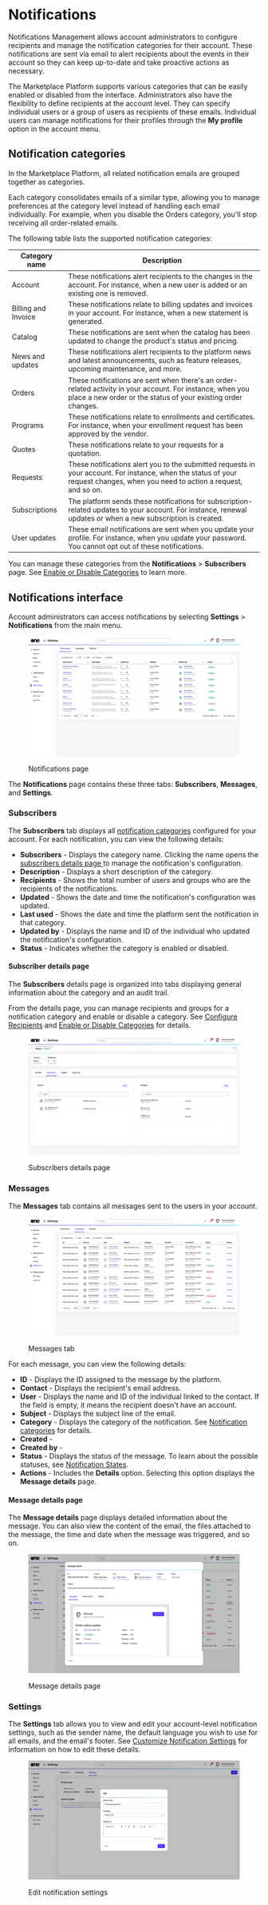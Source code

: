 # Notifications

Notifications Management allows account administrators to configure recipients and manage the notification categories for their account. These notifications are sent via email to alert recipients about the events in their account so they can keep up-to-date and take proactive actions as necessary.

The Marketplace Platform supports various categories that can be easily enabled or disabled from the interface. Administrators also have the flexibility to define recipients at the account level. They can specify individual users or a group of users as recipients of these emails. Individual users can manage notifications for their profiles through the **My profile** option in the account menu.&#x20;

## Notification categories <a href="#notification_types" id="notification_types"></a>

In the Marketplace Platform, all related notification emails are grouped together as categories.

Each category consolidates emails of a similar type, allowing you to manage preferences at the category level instead of handling each email individually. For example, when you disable the Orders category, you'll stop receiving all order-related emails.&#x20;

The following table lists the supported notification categories:

| Category name       | Description                                                                                                                                                                   |
| ------------------- | ----------------------------------------------------------------------------------------------------------------------------------------------------------------------------- |
| Account             | These notifications alert recipients to the changes in the account. For instance, when a new user is added or an existing one is removed.                                     |
| Billing and Invoice | These notifications relate to billing updates and invoices in your account. For instance, when a new statement is generated.                                                  |
| Catalog             | These notifications are sent when the catalog has been updated to change the product's status and pricing.                                                                    |
| News and updates    | These notifications alert recipients to the platform news and latest announcements, such as feature releases, upcoming maintenance, and more.                                 |
| Orders              | These notifications are sent when there's an order-related activity in your account. For instance, when you place a new order or the status of your existing order changes.   |
| Programs            | These notifications relate to enrollments and certificates. For instance, when your enrollment request has been approved by the vendor.                                       |
| Quotes              | These notifications relate to your requests for a quotation.                                                                                                                  |
| Requests            | These notifications alert you to the submitted requests in your account. For instance, when the status of your request changes, when you need to action a request, and so on. |
| Subscriptions       | The platform sends these notifications for subscription-related updates to your account. For instance, renewal updates or when a new subscription is created.                 |
| User updates        | These email notifications are sent when you update your profile. For instance, when you update your password. You cannot opt out of these notifications.                      |

You can manage these categories from the **Notifications** > **Subscribers** page. See [Enable or Disable Categories](enable-or-disable-categories.md) to learn more.

## Notifications interface <a href="#audit-trail-interface" id="audit-trail-interface"></a>

Account administrators can access notifications by selecting **Settings** > **Notifications** from the main menu.

<figure><img src="../../../.gitbook/assets/notifications_interface.png" alt=""><figcaption><p>Notifications page</p></figcaption></figure>

The **Notifications** page contains these three tabs: **Subscribers**, **Messages**, and **Settings**.&#x20;

### Subscribers

The **Subscribers** tab displays all [notification categories](./#notification_types) configured for your account. For each notification, you can view the following details:

* **Subscribers** - Displays the category name. Clicking the name opens the [subscribers details page ](./#subscriber-details-page)to manage the notification's configuration. &#x20;
* **Description** - Displays a short description of the category.
* **Recipients** - Shows the total number of users and groups who are the recipients of the notifications.
* **Updated** - Shows the date and time the notification's configuration was updated.&#x20;
* **Last used** - Shows the date and time the platform sent the notification in that category.&#x20;
* **Updated by** - Displays the name and ID of the individual who updated the notification's configuration.&#x20;
* **Status** - Indicates whether the category is enabled or disabled.&#x20;

#### Subscriber details page

The **Subscribers** details page is organized into tabs displaying general information about the category and an audit trail.&#x20;

From the details page, you can manage recipients and groups for a notification category and enable or disable a category. See [Configure Recipients](configure-recipients.md) and [Enable or Disable Categories](enable-or-disable-categories.md) for details.

<figure><img src="../../../.gitbook/assets/notifications_subscribers_details.png" alt=""><figcaption><p>Subscribers details page</p></figcaption></figure>

### Messages

The **Messages** tab contains all messages sent to the users in your account.&#x20;

<figure><img src="../../../.gitbook/assets/notifications_message.png" alt=""><figcaption><p>Messages tab</p></figcaption></figure>

For each message, you can view the following details:

* **ID** - Displays the ID assigned to the message by the platform.
* **Contact** - Displays the recipient's email address.&#x20;
* **User** - Displays the name and ID of the individual linked to the contact. If the field is empty, it means the recipient doesn't have an account.
* **Subject** - Displays the subject line of the email.
* **Category** - Displays the category of the notification. See [Notification categories](./#notification_types) for details.
* **Created** -
* **Created by** -
* **Status** - Displays the status of the message. To learn about the possible statuses, see [Notification States](notification-states.md).
* **Actions** - Includes the **Details** option. Selecting this option displays the **Message details** page.

#### Message details page

The **Message details** page displays detailed information about the message. You can also view the content of the email, the files attached to the message, the time and date when the message was triggered, and so on.&#x20;

<figure><img src="../../../.gitbook/assets/notifications_message_detail.png" alt=""><figcaption><p>Message details page</p></figcaption></figure>

### Settings

The **Settings** tab allows you to view and edit your account-level notification settings, such as the sender name, the default language you wish to use for all emails, and the email's footer. See [Customize Notification Settings](edit-notification-settings.md) for information on how to edit these details.&#x20;

<figure><img src="../../../.gitbook/assets/notifications_settings.png" alt=""><figcaption><p>Edit notification settings</p></figcaption></figure>
